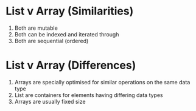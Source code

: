 # List v Array (Similarities)

1. Both are mutable
2. Both can be indexed and iterated through
3. Both are sequential (ordered)

# List v Array (Differences)

1. Arrays are specially optimised for similar operations on the same data type
2. List are containers for elements having differing data types
3. Arrays are usually fixed size
